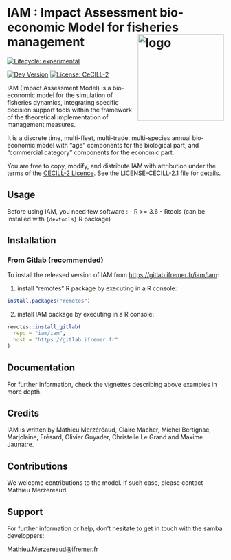 
<!-- README.md is generated from README.Rmd. Please edit that file -->

# IAM : Impact Assessment bio-economic Model for fisheries management <img src="https://gitlab.ifremer.fr/iam/iam/-/raw/dev/inst/fig/IAM_hex.png?inline=false" alt="logo" align="right" height="200px/"/>

<!-- badges: start -->

[![Lifecycle:
experimental](https://img.shields.io/badge/lifecycle-experimental-orange.svg)](https://www.tidyverse.org/lifecycle/#experimental)
<!-- [![](https://img.shields.io/badge/devel%20version-2.0.0-blue.svg)](https://github.com/iam/iam) -->
[![Dev
Version](https://img.shields.io/badge/devel%20version-2.0.0-blue.svg)](https://gitlab.ifremer.fr/iam/iam)
[![License:
CeCILL-2](https://img.shields.io/badge/license-CeCILL--2-blue.svg)](https://cran.r-project.org/web/licenses/CeCILL-2)

<!-- badges: end -->

IAM (Impact Assessment Model) is a bio-economic model for the simulation
of fisheries dynamics, integrating specific decision support tools
within the framework of the theoretical implementation of management
measures.

It is a discrete time, multi-fleet, multi-trade, multi-species annual
bio-economic model with “age” components for the biological part, and
“commercial category” components for the economic part.

You are free to copy, modify, and distribute IAM with attribution under
the terms of the [CECILL-2
Licence](https://github.com/gowachin/DiveR/blob/master/LICENCE-CECILL-2.1.txt).
See the LICENSE-CECILL-2.1 file for details.

## Usage

Before using IAM, you need few software : - R &gt;= 3.6 - Rtools (can be
installed with `{devtools}` R package)

## Installation

### From Gitlab (recommended)

To install the released version of IAM from
<https://gitlab.ifremer.fr/iam/iam>:

1.  install “remotes” R package by executing in a R console:

``` r
install.packages("remotes")
```

2.  install IAM package by executing in a R console:

``` r
remotes::install_gitlab(
  repo = "iam/iam", 
  host = "https://gitlab.ifremer.fr"
)
```

<!--
### From a package archive file

1. Install IAM dependencies by running in a R console:

```r
for (i in c('utils', 'stats', 'methods', 'grDevices', 'abind',
         'reshape2', 'openxlsx', 'lattice', 'tcltk', 'tcltk2',
         'Rcpp') ){
  if(!require(i,character.only = TRUE))
    install.packages(i)
}
```

2. Go to the [Project 'Releases' page](https://gitlab.ifremer.fr/iam/iam/releases) and download an IAM binary package (.zip format under Window, tar.gz format under Linux)
3. Install IAM from the archive file by either entering the following command in the R prompt: 
`install.packages(path_to_file, repos = NULL, type="source")`
or use e.g. the RStudio graphical interface
-->

## Documentation

For further information, check the vignettes describing above examples
in more depth.

<!--
A more in depth notice in french is available if you need to check the model implementation and mathematical formula. The pdf file is available for [download here](https://gitlab.ifremer.fr/iam/iam/-/tree/dev/inst/notice/Notice.pdf)
-->

## Credits

IAM is written by Mathieu Merzéréaud, Claire Macher, Michel Bertignac,
Marjolaine, Frésard, Olivier Guyader, Christelle Le Grand and Maxime
Jaunatre.

## Contributions

We welcome contributions to the model. If such case, please contact
Mathieu Merzereaud.

## Support

For further information or help, don’t hesitate to get in touch with the
samba developpers:

Mathieu.Merzereaud@ifremer.fr
